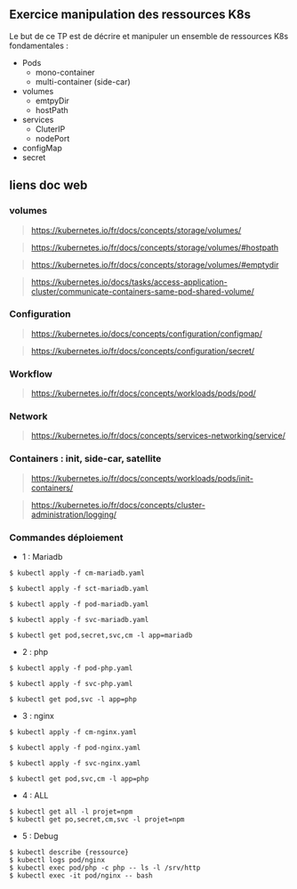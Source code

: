 ## Exercice manipulation des ressources K8s

Le but de ce TP est de décrire et manipuler un ensemble de ressources K8s fondamentales : 

- Pods
  - mono-container
  - multi-container (side-car)
- volumes
  - emtpyDir
  - hostPath
- services
  - CluterIP
  - nodePort
- configMap
- secret

## liens doc web

### volumes

> https://kubernetes.io/fr/docs/concepts/storage/volumes/

> https://kubernetes.io/fr/docs/concepts/storage/volumes/#hostpath

> https://kubernetes.io/fr/docs/concepts/storage/volumes/#emptydir

> https://kubernetes.io/docs/tasks/access-application-cluster/communicate-containers-same-pod-shared-volume/

### Configuration

> https://kubernetes.io/docs/concepts/configuration/configmap/

> https://kubernetes.io/fr/docs/concepts/configuration/secret/

### Workflow

> https://kubernetes.io/fr/docs/concepts/workloads/pods/pod/

### Network

> https://kubernetes.io/fr/docs/concepts/services-networking/service/

### Containers : init, side-car, satellite

> https://kubernetes.io/fr/docs/concepts/workloads/pods/init-containers/

> https://kubernetes.io/fr/docs/concepts/cluster-administration/logging/

### Commandes déploiement

- 1 : Mariadb

```
$ kubectl apply -f cm-mariadb.yaml

$ kubectl apply -f sct-mariadb.yaml

$ kubectl apply -f pod-mariadb.yaml

$ kubectl apply -f svc-mariadb.yaml

$ kubectl get pod,secret,svc,cm -l app=mariadb
```

- 2 : php
  
```
$ kubectl apply -f pod-php.yaml

$ kubectl apply -f svc-php.yaml

$ kubectl get pod,svc -l app=php
```

- 3 : nginx

```
$ kubectl apply -f cm-nginx.yaml

$ kubectl apply -f pod-nginx.yaml

$ kubectl apply -f svc-nginx.yaml

$ kubectl get pod,svc,cm -l app=php
```

- 4 : ALL

```
$ kubectl get all -l projet=npm
$ kubectl get po,secret,cm,svc -l projet=npm
```


- 5 : Debug

```
$ kubectl describe {ressource}
$ kubectl logs pod/nginx
$ kubectl exec pod/php -c php -- ls -l /srv/http
$ kubectl exec -it pod/nginx -- bash
```